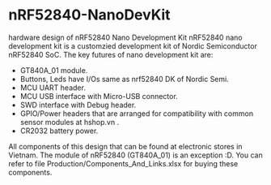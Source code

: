 # nRF52840-NanoDevKit

hardware design of nRF52840 Nano Development Kit
nRF52840 nano development kit is a customzied development kit of Nordic Semiconductor nRF52840 SoC.
The key futures of nano development kit are:

- GT840A_01 module.
- Buttons, Leds have I/Os same as nrf52840 DK of Nordic Semi.
- MCU UART header.
- MCU USB interface with Micro-USB connector.
- SWD interface with Debug header.
- GPIO/Power headers that are arranged for compatibility with common sensor modules at hshop.vn .
- CR2032 battery power.

All components of this design that can be found at electronic stores in Vietnam. The module of nRF52840 (GT840A_01) is an exception :D. You can refer to file Production/Components_And_Links.xlsx for buying these components.
